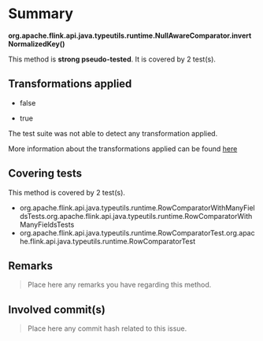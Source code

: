 # Summary
**org.apache.flink.api.java.typeutils.runtime.NullAwareComparator.invertNormalizedKey()**

This method is **strong pseudo-tested**.
It is covered by 2 test(s). 


## Transformations applied

- false

- true


The test suite was not able to detect any transformation applied.

More information about the transformations applied can be found [here](https://github.com/STAMP-project/pitest-descartes)

## Covering tests
This method is covered by 2 test(s).
* org.apache.flink.api.java.typeutils.runtime.RowComparatorWithManyFieldsTests.org.apache.flink.api.java.typeutils.runtime.RowComparatorWithManyFieldsTests
* org.apache.flink.api.java.typeutils.runtime.RowComparatorTest.org.apache.flink.api.java.typeutils.runtime.RowComparatorTest


## Remarks
> Place here any remarks you have regarding this method.

## Involved commit(s)

> Place here any commit hash related to this issue.
